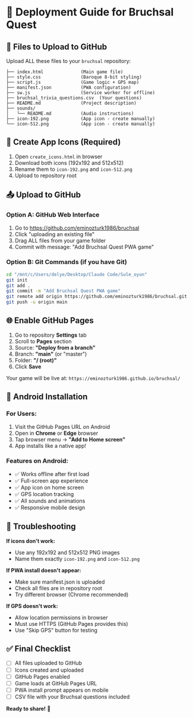 # 🚀 Deployment Guide for Bruchsal Quest

## 📁 Files to Upload to GitHub

Upload ALL these files to your `bruchsal` repository:

```
├── index.html              (Main game file)
├── style.css               (Baroque 8-bit styling)
├── script.js               (Game logic + GPS map)
├── manifest.json           (PWA configuration)
├── sw.js                   (Service worker for offline)
├── bruchsal_trivia_questions.csv  (Your questions)
├── README.md               (Project description)
├── sounds/
│   └── README.md           (Audio instructions)
├── icon-192.png            (App icon - create manually)
└── icon-512.png            (App icon - create manually)
```

## 🎨 Create App Icons (Required)

1. Open `create_icons.html` in browser
2. Download both icons (192x192 and 512x512)
3. Rename them to `icon-192.png` and `icon-512.png`
4. Upload to repository root

## 📤 Upload to GitHub

### Option A: GitHub Web Interface
1. Go to https://github.com/eminozturk1986/bruchsal
2. Click "uploading an existing file"
3. Drag ALL files from your game folder
4. Commit with message: "Add Bruchsal Quest PWA game"

### Option B: Git Commands (if you have Git)
```bash
cd "/mnt/c/Users/delye/Desktop/Claude Code/Sule_oyun"
git init
git add .
git commit -m "Add Bruchsal Quest PWA game"
git remote add origin https://github.com/eminozturk1986/bruchsal.git
git push -u origin main
```

## 🌐 Enable GitHub Pages

1. Go to repository **Settings** tab
2. Scroll to **Pages** section  
3. Source: **"Deploy from a branch"**
4. Branch: **"main"** (or "master")
5. Folder: **"/ (root)"**
6. Click **Save**

Your game will be live at:
`https://eminozturk1986.github.io/bruchsal/`

## 📱 Android Installation

### For Users:
1. Visit the GitHub Pages URL on Android
2. Open in **Chrome** or **Edge** browser
3. Tap browser menu → **"Add to Home screen"**
4. App installs like a native app!

### Features on Android:
- ✅ Works offline after first load
- ✅ Full-screen app experience  
- ✅ App icon on home screen
- ✅ GPS location tracking
- ✅ All sounds and animations
- ✅ Responsive mobile design

## 🔧 Troubleshooting

**If icons don't work:**
- Use any 192x192 and 512x512 PNG images
- Name them exactly `icon-192.png` and `icon-512.png`

**If PWA install doesn't appear:**
- Make sure manifest.json is uploaded
- Check all files are in repository root
- Try different browser (Chrome recommended)

**If GPS doesn't work:**
- Allow location permissions in browser
- Must use HTTPS (GitHub Pages provides this)
- Use "Skip GPS" button for testing

## ✅ Final Checklist

- [ ] All files uploaded to GitHub
- [ ] Icons created and uploaded  
- [ ] GitHub Pages enabled
- [ ] Game loads at GitHub Pages URL
- [ ] PWA install prompt appears on mobile
- [ ] CSV file with your Bruchsal questions included

**Ready to share!** 🎉
